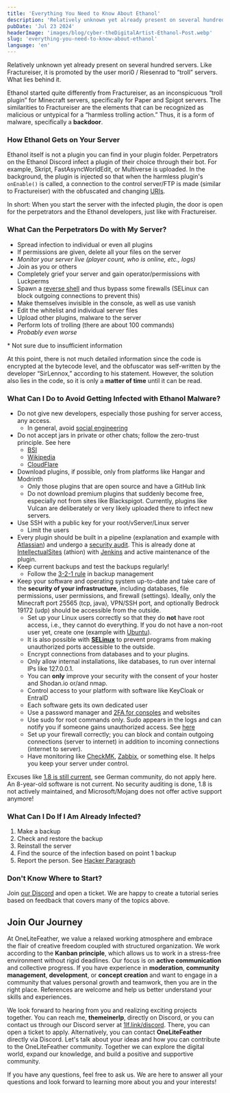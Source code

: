 ```yaml
---
title: 'Everything You Need to Know About Ethanol'
description: 'Relatively unknown yet already present on several hundred servers. Like Fractureiser, it is promoted by the user mori0 / Riesenrad to “troll” servers. What lies behind it.'
pubDate: 'Jul 23 2024'
headerImage: 'images/blog/cyber-theDigitalArtist-Ethanol-Post.webp'
slug: 'everything-you-need-to-know-about-ethanol'
language: 'en'
---
```


Relatively unknown yet already present on several hundred servers. Like Fractureiser, it is promoted by the user mori0 / Riesenrad to “troll” servers. What lies behind it.
<!--more-->
Ethanol started quite differently from Fractureiser, as an inconspicuous “troll plugin” for Minecraft servers, specifically for Paper and Spigot servers. The similarities to Fractureiser are the elements that can be recognized as malicious or untypical for a “harmless trolling action.” Thus, it is a form of malware, specifically a **backdoor**.

### How Ethanol Gets on Your Server

Ethanol itself is not a plugin you can find in your plugin folder. Perpetrators on the Ethanol Discord infect a plugin of their choice through their bot. For example, Skript, FastAsyncWorldEdit, or Multiverse is uploaded. In the background, the plugin is injected so that when the harmless plugin's `onEnable()` is called, a connection to the control server/FTP is made (similar to Fractureiser) with the obfuscated and changing [URIs](https://en.wikipedia.org/wiki/Uniform_Resource_Identifier).

In short: When you start the server with the infected plugin, the door is open for the perpetrators and the Ethanol developers, just like with Fractureiser.

### What Can the Perpetrators Do with My Server?

- Spread infection to individual or even all plugins
- If permissions are given, delete all your files on the server
- *Monitor your server live (player count, who is online, etc., logs)*
- Join as you or others
- Completely grief your server and gain operator/permissions with Luckperms
- Spawn a [reverse shell](https://en.wikipedia.org/wiki/Reverse_Connection) and thus bypass some firewalls (SELinux can block outgoing connections to prevent this)
- Make themselves invisible in the console, as well as use vanish
- Edit the whitelist and individual server files
- Upload other plugins, malware to the server
- Perform lots of trolling (there are about 100 commands)
- *Probably even worse*

\* Not sure due to insufficient information

At this point, there is not much detailed information since the code is encrypted at the bytecode level, and the obfuscator was self-written by the developer “SirLennox,” according to his statement. However, the solution also lies in the code, so it is only a **matter of time** until it can be read.

### What Can I Do to Avoid Getting Infected with Ethanol Malware?

- Do not give new developers, especially those pushing for server access, any access.
  - In general, avoid [social engineering](https://www.bsi.bund.de/EN/Themen/Verbraucherinnen-und-Verbraucher/Cyber-Sicherheitslage/Methoden-der-Cyber-Kriminalitaet/Social-Engineering/social-engineering_node.html)
- Do not accept jars in private or other chats; follow the zero-trust principle. See here
  - [BSI](https://www.bsi.bund.de/EN/Themen/Unternehmen-und-Organisationen/Informationen-und-Empfehlungen/Zero-Trust/zero-trust_node.html)
  - [Wikipedia](https://en.wikipedia.org/wiki/Zero_Trust_Security)
  - [CloudFlare](https://www.cloudflare.com/learning/security/glossary/what-is-zero-trust/)
- Download plugins, if possible, only from platforms like Hangar and Modrinth
  - Only those plugins that are open source and have a GitHub link
  - Do not download premium plugins that suddenly become free, especially not from sites like Blackspigot. Currently, plugins like Vulcan are deliberately or very likely uploaded there to infect new servers.
- Use SSH with a public key for your root/vServer/Linux server
  - Limit the users
- Every plugin should be built in a pipeline (explanation and example with [Atlassian](https://www.atlassian.com/devops/devops-tools/devops-pipeline)) and undergo a [security audit](https://en.wikipedia.org/wiki/Information_technology_security_audit). This is already done at [IntellectualSites](https://github.com/IntellectualSites) (athion) with [Jenkins](https://www.jenkins.io/doc/book/pipeline/getting-started/) and active maintenance of the plugin.
- Keep current backups and test the backups regularly!
  - Follow the [3-2-1 rule](https://www.ionos.com/digitalguide/server/security/what-is-a-backup/#c274485) in backup management
- Keep your software and operating system up-to-date and take care of the **security of your infrastructure**, including databases, file permissions, user permissions, and firewall (settings). Ideally, only the Minecraft port 25565 (tcp, java), VPN/SSH port, and optionally Bedrock 19172 (udp) should be accessible from the outside.
  - Set up your Linux users correctly so that they do **not** have root access, i.e., they cannot do everything. If you do not have a non-root user yet, create one (example with [Ubuntu](https://ubuntu.com/server/docs/user-management)).
  - It is also possible with **[SELinux](https://wiki.debian.org/SELinux/Setup)** to prevent programs from making unauthorized ports accessible to the outside.
  - Encrypt connections from databases and to your plugins.
  - Only allow internal installations, like databases, to run over internal IPs like 127.0.0.1.
  - You can **only** improve your security with the consent of your hoster and Shodan.io or/and nmap.
  - Control access to your platform with software like KeyCloak or EntraID
  - Each software gets its own dedicated user
  - Use a password manager and [2FA for consoles](https://linuxiac.com/how-to-set-up-ssh-to-use-two-factor-authentication) and websites
  - Use sudo for root commands only. Sudo appears in the logs and can notify you if someone gains unauthorized access. See [here](https://serverauth.com/posts/setting-up-sudo-user-notifications-on-linux)
  - Set up your firewall correctly; you can block and contain outgoing connections (server to internet) in addition to incoming connections (internet to server).
  - Have monitoring like [CheckMK](https://checkmk.com), [Zabbix](https://www.zabbix.com/), or something else. It helps you keep your server under control.

Excuses like [1.8 is still current](https://howoldisminecraft188.today/), see German community, do not apply here. An 8-year-old software is not current. No security auditing is done, 1.8 is not actively maintained, and Microsoft/Mojang does not offer active support anymore!

### What Can I Do If I Am Already Infected?

1. Make a backup
2. Check and restore the backup
3. Reinstall the server
4. Find the source of the infection based on point 1 backup
5. Report the person. See [Hacker Paragraph](https://www.gesetze-im-internet.de/englisch_stgb/englisch_stgb.html#p1962)

### Don't Know Where to Start?

Join [our Discord](https://discord.gg/aCHjPGJwBe) and open a ticket. We are happy to create a tutorial series based on feedback that covers many of the topics above.

## Join Our Journey

At OneLiteFeather, we value a relaxed working atmosphere and embrace the flair of creative freedom coupled with structured organization. We work according to the **Kanban principle**, which allows us to work in a stress-free environment without rigid deadlines. Our focus is on **active communication** and collective progress. If you have experience in **moderation**, **community management**, **development**, or **concept creation** and want to engage in a community that values personal growth and teamwork, then you are in the right place. References are welcome and help us better understand your skills and experiences.

We look forward to hearing from you and realizing exciting projects together. You can reach me, **themeinerlp**, directly on Discord, or you can contact us through our Discord server at [1lf.link/discord](https://1lf.link/Cg6yO). There, you can open a ticket to apply. Alternatively, you can contact **OneLiteFeather** directly via Discord. Let's talk about your ideas and how you can contribute to the OneLiteFeather community. Together we can explore the digital world, expand our knowledge, and build a positive and supportive community.

If you have any questions, feel free to ask us. We are here to answer all your questions and look forward to learning more about you and your interests!

